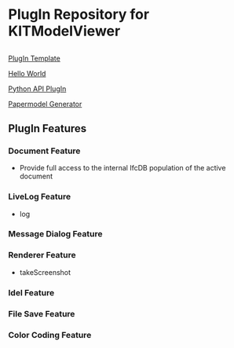 # PlugIn Repository for KITModelViewer

## 


[PlugIn Template](https://github.com/KIT-IAI/SDM_Plugin_Template)

[Hello World](https://github.com/KIT-IAI/SDM_Plugin_HelloWorld)

[Python API PlugIn](https://github.com/KIT-IAI/SDM_Plugin_Python)

[Papermodel Generator](https://github.com/KIT-IAI/SDM_Plugin_Papermodel)


## PlugIn Features

### Document Feature

* Provide full access to the internal IfcDB population of the active document

### LiveLog Feature

* log

### Message Dialog Feature

### Renderer Feature

* takeScreenshot

### Idel Feature

### File Save Feature

### Color Coding Feature

